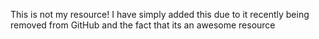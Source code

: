 This is not my resource! I have simply added this due to it recently being removed from GitHub and the fact that its an awesome resource
